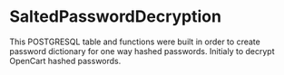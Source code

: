 # SaltedPasswordDecryption
This POSTGRESQL table and functions were built in order to create password dictionary for one way hashed passwords. Initialy to decrypt OpenCart hashed passwords.
